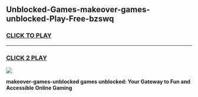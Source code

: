 
## Unblocked-Games-makeover-games-unblocked-Play-Free-bzswq
<h3>
<a href="https://premium76.site?title=makeover-games-unblocked&ref=23A">CLICK TO PLAY</a></h3>
<hr>

<h3>
<a href="https://premium76.site?title=makeover-games-unblocked&ref=23A">CLICK 2 PLAY</a>
  
</h3>

<a href="https://premium76.site?title=makeover-games-unblocked&ref=23A"><img src="https://clearcache.store/games.png"></a>


**makeover-games-unblocked games unblocked: Your Gateway to Fun and Accessible Online Gaming**
